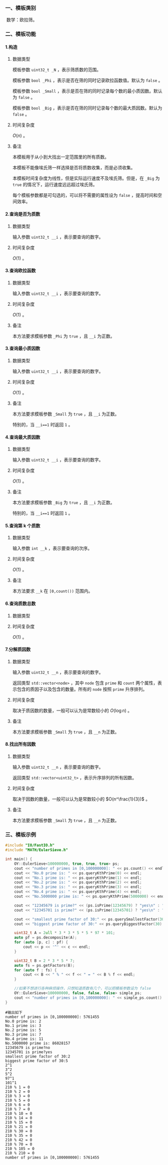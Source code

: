 ### 一、模板类别

​	数学：欧拉筛。

### 二、模板功能

#### 1.构造

1. 数据类型

   模板参数 `uint32_t _N` ，表示筛质数的范围。

   模板参数 `bool _Phi` ，表示是否在筛的同时记录欧拉函数值。默认为 `false` 。

   模板参数 `bool _Small` ，表示是否在筛的同时记录每个数的最小质因数。默认为 `false` 。

   模板参数 `bool _Big` ，表示是否在筛的同时记录每个数的最大质因数。默认为 `false` 。

2. 时间复杂度

   $O(n)$ 。

3. 备注

   本模板用于从小到大找出一定范围里的所有质数。
   
   本模板不能像埃氏筛一样选择是否将质数收集，而是必须收集。
   
   本模板时间复杂度为线性，但是实际运行速度不及埃氏筛。但是，在 `_Big` 为 `true` 的情况下，运行速度远远超过埃氏筛。
   
   每个模板参数都是可勾选的，可以将不需要的属性设为 `false` ，提高时间和空间效率。

#### 2.查询是否为质数

1. 数据类型

   输入参数 `uint32_t __i` ，表示要查询的数字。

2. 时间复杂度

   $O(1)$ 。

#### 3.查询欧拉函数

1. 数据类型

   输入参数 `uint32_t __i` ，表示要查询的数字。

2. 时间复杂度

   $O(1)$ 。
   
3. 备注

   本方法要求模板参数 `_Phi` 为 `true` ，且 `__i` 为正数。

#### 3.查询最小质因数

1. 数据类型

   输入参数 `uint32_t __i` ，表示要查询的数字。

2. 时间复杂度

   $O(1)$ 。

3. 备注

   本方法要求模板参数 `_Small` 为 `true` ，且 `__i` 为正数。

   特别的，当 `__i==1` 时返回 `1` 。

#### 4.查询最大质因数

1. 数据类型

   输入参数 `uint32_t __i` ，表示要查询的数字。

2. 时间复杂度

   $O(1)$ 。

3. 备注

   本方法要求模板参数 `_Big` 为 `true` ，且 `__i` 为正数。

   特别的，当 `__i==1` 时返回 `1` 。

#### 5.查询第 k 个质数

1. 数据类型

   输入参数 `int __k` ，表示要查询的次序。

2. 时间复杂度

   $O(1)$ 。

3. 备注

   本方法要求 `__k` 在 `[0,count())` 范围内。

#### 6.查询质数总数

1. 数据类型

2. 时间复杂度

   $O(1)$ 。

#### 7.分解质因数

1. 数据类型

   输入参数 `uint32_t __n` ，表示要查询的数字。

   返回类型 `std::vector<node>` ，其中 `node` 包含 `prime` 和 `count` 两个属性，表示包含的质因子以及包含的数量。所有的 `node` 按照 `prime` 升序排列。

2. 时间复杂度

   取决于质因数的数量，一般可以认为是常数较小的 $O(\log n)$ 。

3. 备注

   本方法要求模板参数 `_Small` 为 `true` ，且 `__n` 为正数。

#### 8.找出所有因数

1. 数据类型

   输入参数 `uint32_t __n` ，表示要查询的数字。

   返回类型 `std::vector<uint32_t>` ，表示升序排列的所有因数。

2. 时间复杂度

   取决于因数的数量，一般可以认为是常数较小的 $O(n^\frac{1}{3})$ 。

3. 备注

   本方法要求模板参数 `_Small` 为 `true` ，且 `__n` 为正数。


### 三、模板示例

```c++
#include "IO/FastIO.h"
#include "MATH/EulerSieve.h"

int main() {
    OY::EulerSieve<100000000, true, true, true> ps;
    cout << "number of primes in [0,100000000]: " << ps.count() << endl;
    cout << "No.0 prime is: " << ps.queryKthPrime(0) << endl;
    cout << "No.1 prime is: " << ps.queryKthPrime(1) << endl;
    cout << "No.2 prime is: " << ps.queryKthPrime(2) << endl;
    cout << "No.3 prime is: " << ps.queryKthPrime(3) << endl;
    cout << "No.4 prime is: " << ps.queryKthPrime(4) << endl;
    cout << "No.5000000 prime is: " << ps.queryKthPrime(5000000) << endl;

    cout << "12345679 is prime?" << (ps.isPrime(12345679) ? "yes\n" : "no\n");
    cout << "12345701 is prime?" << (ps.isPrime(12345701) ? "yes\n" : "no\n");

    cout << "smallest prime factor of 30:" << ps.querySmallestFactor(30) << endl;
    cout << "biggest prime factor of 30:" << ps.queryBiggestFactor(30) << endl;

    uint32_t A = 2ull * 3 * 3 * 5 * 5 * 97 * 101;
    auto pf = ps.decomposite(A);
    for (auto [p, c] : pf) {
        cout << p << '^' << c << endl;
    }

    uint32_t B = 2 * 3 * 5 * 7;
    auto fs = ps.getFactors(B);
    for (auto f : fs) {
        cout << B << " % " << f << " = " << B % f << endl;
    }

    //如果不想进行各种麻烦操作，只想知道质数有几个，可以把模板参数设为 false
    OY::EulerSieve<100000000, false, false, false> simple_ps;
    cout << "number of primes in [0,100000000]: " << simple_ps.count() << endl;
}
```

```
#输出如下
number of primes in [0,100000000]: 5761455
No.0 prime is: 2
No.1 prime is: 3
No.2 prime is: 5
No.3 prime is: 7
No.4 prime is: 11
No.5000000 prime is: 86028157
12345679 is prime?no
12345701 is prime?yes
smallest prime factor of 30:2
biggest prime factor of 30:5
2^1
3^2
5^2
97^1
101^1
210 % 1 = 0
210 % 2 = 0
210 % 3 = 0
210 % 5 = 0
210 % 6 = 0
210 % 7 = 0
210 % 10 = 0
210 % 14 = 0
210 % 15 = 0
210 % 21 = 0
210 % 30 = 0
210 % 35 = 0
210 % 42 = 0
210 % 70 = 0
210 % 105 = 0
210 % 210 = 0
number of primes in [0,100000000]: 5761455

```

